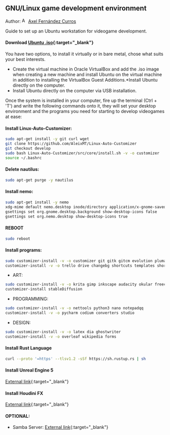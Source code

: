 ## GNU/Linux game development environment

Author: [<img src="https://nott-gaming.github.io/assets/images/Axel_agent.png" alt="Axel" width="16" height="16">](https://nott-gaming.github.io/aboutus#AXEL) [Axel Fernández Curros](https://nott-gaming.github.io/aboutus#AXEL)

Guide to set up an Ubuntu workstation for videogame development.
#### Download [Ubuntu .iso](https://ubuntu.com/download/desktop){:target="_blank"}
You have two options, to install it virtually or in bare metal, chose what suits your best interests.
* Create the virtual machine in Oracle VirtualBox and add the .iso image when creating a new machine and install Ubuntu on the virtual machine in addition to installing the VirtualBox Guest Additions.*Install Ubuntu directly on the computer.
* Install Ubuntu directly on the computer via USB installation.

Once the system is installed in your computer, fire up the terminal (Ctrl + 'T') and write the following commands onto it, they will set your desktop environment and the programs you need for starting to develop videogames at ease:

#### Install Linux-Auto-Customizer:
```bash
sudo apt-get install -y git curl wget
git clone https://github.com/AleixMT/Linux-Auto-Customizer 
git checkout develop
sudo bash Linux-Auto-Customizer/src/core/install.sh -v -o customizer 
source ~/.bashrc 
```

#### Delete nautilus:
```bash
sudo apt-get purge -y nautilus
```

#### Install nemo:
```bash
sudo apt-get install -y nemo
xdg-mime default nemo.desktop inode/directory application/x-gnome-saved-search
gsettings set org.gnome.desktop.background show-desktop-icons false
gsettings set org.nemo.desktop show-desktop-icons true
```

#### REBOOT
```bash
sudo reboot
```
#### Install programs:
```bash
sudo customizer-install -v -o customizer git gitk gitcm evolution pluma vlc nemo gnome-terminal tmux libreoffice guake clementine thunderbird screenshots sysmontask geany gpaint meld sublime transmission uget rsync calculator github_desktop calibre obs caffeine
customizer-install -v -o trello drive changebg shortcuts templates shortcuts fastcommands bashfunctions gitbashfunctions ipe ipi ips documents spreadsheets keep presentation traductor youtube youtubemusic youtube-dl terminal_background prompt gitprompt blender
```
* ART:
```bash
sudo customizer-install -v -o krita gimp inkscape audacity okular freecad handbrake shotcut shotwell
customizer-install stableDiffusion
```
* PROGRAMMING:
```bash
sudo customizer-install -v -o nettools python3 nano notepadqq
customizer-install -v -o pycharm codium converters studio
```
* DESIGN:
```bash
sudo customizer-install -v -o latex dia ghostwriter
customizer-install -v -o overleaf wikipedia forms
```

#### Install Rust Language
```bash
curl --proto '=https' --tlsv1.2 -sSf https://sh.rustup.rs | sh
```

#### Install Unreal Engine 5
[External link](https://bytexd.com/how-to-setup-and-run-unreal-engine-5-on-ubuntu){:target="_blank"}

#### Install Houdini FX
[External link](https://www.sidefx.com/faq/question/install-linux){:target="_blank"}

#### OPTIONAL:
* Samba Server:
[External link](https://www.digitalocean.com/community/tutorials/how-to-set-up-a-samba-share-for-a-small-organization-on-ubuntu-16-04){:target="_blank"}